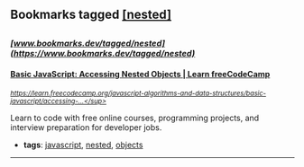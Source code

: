 ## Bookmarks tagged [[nested]](https://www.bookmarks.dev?q=[nested])

_<sup><sup>[www.bookmarks.dev/tagged/nested](https://www.bookmarks.dev/tagged/nested)</sup></sup>_
---
#### [Basic JavaScript: Accessing Nested Objects | Learn freeCodeCamp](https://learn.freecodecamp.org/javascript-algorithms-and-data-structures/basic-javascript/accessing-nested-objects)
_<sup>https://learn.freecodecamp.org/javascript-algorithms-and-data-structures/basic-javascript/accessing-...</sup>_

Learn to code with free online courses, programming projects, and interview preparation for developer jobs.
* **tags**: [javascript](../tagged/javascript.md), [nested](../tagged/nested.md), [objects](../tagged/objects.md)
---
